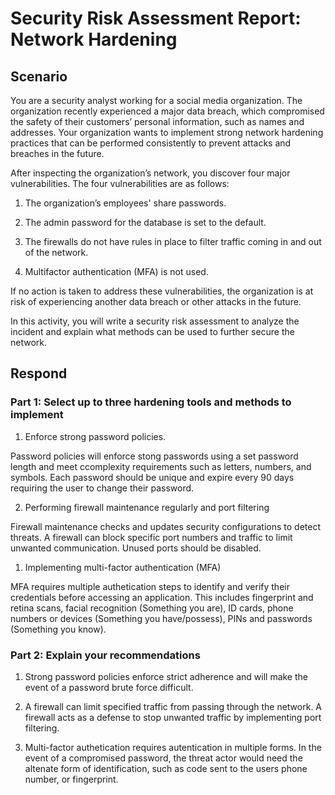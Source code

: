 # Security Risk Assessment Report: Network Hardening

## Scenario 

You are a security analyst working for a social media organization. The organization recently experienced a major data breach, which compromised the safety of their customers’ personal information, such as names and addresses. Your organization wants to implement strong network hardening practices that can be performed consistently to prevent attacks and breaches in the future. 

After inspecting the organization’s network, you discover four major vulnerabilities. The four vulnerabilities are as follows:

1. The organization’s employees' share passwords.

2. The admin password for the database is set to the default.

3. The firewalls do not have rules in place to filter traffic coming in and out of the network.

4. Multifactor authentication (MFA) is not used. 

If no action is taken to address these vulnerabilities, the organization is at risk of experiencing another data breach or other attacks in the future. 

In this activity, you will write a security risk assessment to analyze the incident and explain what methods can be used to further secure the network.

## Respond

### Part 1: Select up to three hardening tools and methods to implement

1. Enforce strong password policies.

Password policies will enforce stong passwords using a set password length and meet ccomplexity requirements such as letters, numbers, and symbols. Each password should be unique and expire every 90 days requiring the user to change their password. 

2. Performing firewall maintenance regularly and port filtering

Firewall maintenance checks and updates security configurations to detect threats. A firewall can block specific port numbers and traffic to limit unwanted communication. Unused ports should be disabled.

1. Implementing multi-factor authentication (MFA)

MFA requires multiple authetication steps to   identify and verify their credentials before accessing an application. This includes fingerprint and retina scans, facial recognition (Something you are), ID cards, phone numbers or devices (Something you have/possess), PINs and passwords (Something you know).

### Part 2: Explain your recommendations

1. Strong password policies enforce strict adherence and will make the event of a password 
   brute force difficult.

2. A firewall can limit specified traffic from passing through the network. A firewall acts as a defense to stop unwanted traffic by implementing port filtering.

3. Multi-factor authetication requires autentication in multiple forms. In the event of a compromised password, the threat actor would need the altenate form of identification, such as code sent to the users phone number, or fingerprint.

